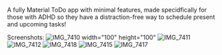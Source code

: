 A fully Material ToDo app with minimal features, made specidfically for those with ADHD so they have a distraction-free way to schedule present and upcoming tasks!

Screenshots:
![IMG_7410](https://github.com/zsarker4/the-little-green-calendar/assets/90015662/db1f8ea9-5d8e-48aa-9a1c-444fbc053ccd)  width="100" height="100"
![IMG_7411](https://github.com/zsarker4/the-little-green-calendar/assets/90015662/117fb524-47b8-4742-8d31-c3a2fab5fe01)
![IMG_7412](https://github.com/zsarker4/the-little-green-calendar/assets/90015662/4ce4f94e-19d4-4949-be7a-bcfe6663a7b0)
![IMG_7418](https://github.com/zsarker4/the-little-green-calendar/assets/90015662/5691886d-beee-48b4-b0c2-30f3ee7886cd)
![IMG_7415](https://github.com/zsarker4/the-little-green-calendar/assets/90015662/f804b4d0-b1c0-416d-800b-e3f016173550)
![IMG_7417](https://github.com/zsarker4/the-little-green-calendar/assets/90015662/93f24f94-4fc7-454d-8379-88cc1b0c3e37)
